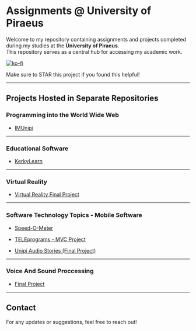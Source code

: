 # Assignments @ University of Piraeus

Welcome to my repository containing assignments and projects completed during my studies at the **University of Piraeus**.  
This repository serves as a central hub for accessing my academic work.

[![ko-fi](https://ko-fi.com/img/githubbutton_sm.svg)](https://ko-fi.com/A0A31EYOSW)

Make sure to STAR this project if you found this helpful!

---

## Projects Hosted in Separate Repositories

### Programming into the World Wide Web
- [IMUnipi](https://github.com/geo-di/IMUnipi)  

---

### Educational Software
- [KerkyLearn](https://github.com/geo-di/KerkyLearn)

---

###  Virtual Reality
- [Virtual Reality Final Project](https://github.com/spirosvl999/Virtual_Reality_Final)  

---

### Software Technology Topics - Mobile Software
- [Speed-O-Meter](https://github.com/spirosvl999/Speed-o-meter)  

- [TELEprograms - MVC Project](https://github.com/spirosvl999/TELEprograms)  

- [Unipi Audio Stories (Final Project)](https://github.com/spirosvl999/Unipi_Audio_Stories)  

---

### Voice And Sound Proccessing
- [Final Project](https://github.com/spirosvl999/voice_and_audio_processing)

---
## Contact  
For any updates or suggestions, feel free to reach out!
